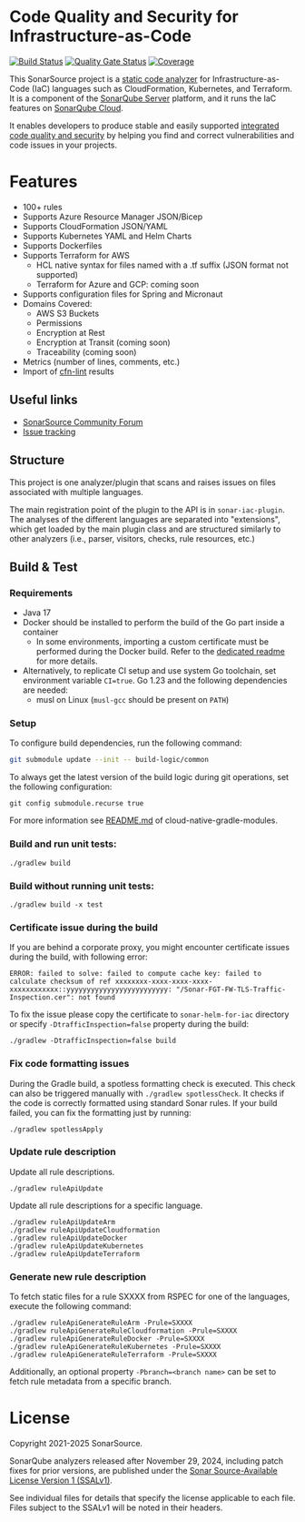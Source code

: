 Code Quality and Security for Infrastructure-as-Code
==========
[![Build Status](https://api.cirrus-ci.com/github/SonarSource/sonar-iac.svg?branch=master)](https://cirrus-ci.com/github/SonarSource/sonar-iac)
[![Quality Gate Status](https://sonarcloud.io/api/project_badges/measure?project=SonarSource_sonar-iac&metric=alert_status)](https://sonarcloud.io/summary/new_code?id=SonarSource_sonar-iac)
[![Coverage](https://sonarcloud.io/api/project_badges/measure?project=SonarSource_sonar-iac&metric=coverage)](https://sonarcloud.io/summary/new_code?id=SonarSource_sonar-iac)

This SonarSource project is a [static code analyzer](https://en.wikipedia.org/wiki/Static_program_analysis) for Infrastructure-as-Code (IaC) languages such as CloudFormation, Kubernetes, and Terraform.
It is a component of the [SonarQube Server](https://www.sonarqube.org/) platform, and it runs the IaC features on [SonarQube Cloud](https://sonarcloud.io/).

It enables developers to produce stable and easily supported [integrated code quality and security](https://www.sonarsource.com/solutions/for-developers/?utm_medium=referral&utm_source=github&utm_campaign=clean-code&utm_content=sonar-iac) by helping you find and correct vulnerabilities and code issues in your projects.

# Features
* 100+ rules
* Supports Azure Resource Manager JSON/Bicep
* Supports CloudFormation JSON/YAML
* Supports Kubernetes YAML and Helm Charts
* Supports Dockerfiles
* Supports Terraform for AWS
  * HCL native syntax for files named with a .tf suffix (JSON format not supported)
  * Terraform for Azure and GCP: coming soon
* Supports configuration files for Spring and Micronaut
* Domains Covered:
  * AWS S3 Buckets
  * Permissions
  * Encryption at Rest
  * Encryption at Transit (coming soon)
  * Traceability (coming soon)
* Metrics (number of lines, comments, etc.)
* Import of [cfn-lint](https://community.sonarsource.com/t/sonarcloud-can-scan-terraform-and-cloudformation-files-cfn-lint-support/48550) results

## Useful links

* [SonarSource Community Forum](https://community.sonarsource.com/)
* [Issue tracking](https://jira.sonarsource.com/projects/SONARIAC)

## Structure
This project is one analyzer/plugin that scans and raises issues on files associated with multiple languages.

The main registration point of the plugin to the API is in `sonar-iac-plugin`. The analyses of the different languages are separated into "extensions", 
which get loaded by the main plugin class and are structured similarly to other analyzers (i.e., parser, visitors, checks, rule resources, etc.)

## Build & Test

### Requirements
* Java 17
* Docker should be installed to perform the build of the Go part inside a container
  * In some environments, importing a custom certificate must be performed during the Docker build. Refer to the [dedicated readme](sonar-helm-for-iac/Readme.md#build-docker-image) for more details.
* Alternatively, to replicate CI setup and use system Go toolchain, set environment variable `CI=true`. Go 1.23 and the following dependencies are needed:
  * musl on Linux (`musl-gcc` should be present on `PATH`)

### Setup
To configure build dependencies, run the following command:

```bash
git submodule update --init -- build-logic/common
```
To always get the latest version of the build logic during git operations, set the following configuration:

```
git config submodule.recurse true
```
For more information see [README.md](https://github.com/SonarSource/cloud-native-gradle-modules/blob/master/README.md) of cloud-native-gradle-modules.

### Build and run unit tests:
```shell
./gradlew build
```

### Build without running unit tests:

```shell
./gradlew build -x test
```

### Certificate issue during the build
If you are behind a corporate proxy, you might encounter certificate issues during the build, with following error:

```text
ERROR: failed to solve: failed to compute cache key: failed to calculate checksum of ref xxxxxxxx-xxxx-xxxx-xxxx-xxxxxxxxxxxx::yyyyyyyyyyyyyyyyyyyyyyyyy: "/Sonar-FGT-FW-TLS-Traffic-Inspection.cer": not found
```

To fix the issue please copy the certificate to `sonar-helm-for-iac` directory or specify `-DtrafficInspection=false` property during the build:

```shell
./gradlew -DtrafficInspection=false build
```

### Fix code formatting issues

During the Gradle build, a spotless formatting check is executed.
This check can also be triggered manually with `./gradlew spotlessCheck`.
It checks if the code is correctly formatted using standard Sonar rules.
If your build failed, you can fix the formatting just by running:

```shell
./gradlew spotlessApply
```

### Update rule description

Update all rule descriptions.

```shell
./gradlew ruleApiUpdate
```

Update all rule descriptions for a specific language.

```shell
./gradlew ruleApiUpdateArm
./gradlew ruleApiUpdateCloudformation
./gradlew ruleApiUpdateDocker
./gradlew ruleApiUpdateKubernetes
./gradlew ruleApiUpdateTerraform
```

### Generate new rule description

To fetch static files for a rule SXXXX from RSPEC for one of the languages, execute the following command:
```shell
./gradlew ruleApiGenerateRuleArm -Prule=SXXXX
./gradlew ruleApiGenerateRuleCloudformation -Prule=SXXXX
./gradlew ruleApiGenerateRuleDocker -Prule=SXXXX
./gradlew ruleApiGenerateRuleKubernetes -Prule=SXXXX
./gradlew ruleApiGenerateRuleTerraform -Prule=SXXXX
```

Additionally, an optional property `-Pbranch=<branch name>` can be set to fetch rule metadata from a specific branch.

# License

Copyright 2021-2025 SonarSource.

SonarQube analyzers released after November 29, 2024, including patch fixes for prior versions,
are published under the [Sonar Source-Available License Version 1 (SSALv1)](LICENSE.txt).

See individual files for details that specify the license applicable to each file.
Files subject to the SSALv1 will be noted in their headers.

